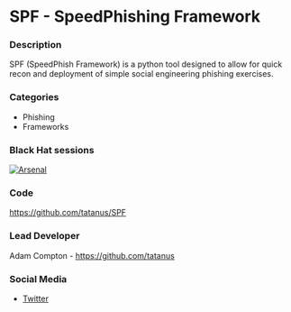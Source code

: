 # SPF - SpeedPhishing Framework 

### Description
SPF (SpeedPhish Framework) is a python tool designed to allow for quick recon and deployment of simple social engineering phishing exercises.

### Categories
* Phishing
* Frameworks

### Black Hat sessions
[![Arsenal](https://raw.githubusercontent.com/toolswatch/badges/master/arsenal/usa/2015.svg)](https://www.toolswatch.org/2015/06/black-hat-arsenal-usa-2015-speakers-lineup/)

### Code 
https://github.com/tatanus/SPF

### Lead Developer
Adam Compton - https://github.com/tatanus

### Social Media 
* [Twitter](https://twitter.com/tatanus)
